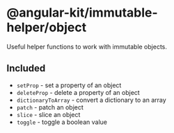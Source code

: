 # @angular-kit/immutable-helper/object

Useful helper functions to work with immutable objects.

## Included

- `setProp` - set a property of an object
- `deleteProp` - delete a property of an object
- `dictionaryToArray` - convert a dictionary to an array
- `patch` - patch an object 
- `slice` - slice an object
- `toggle` - toggle a boolean value
